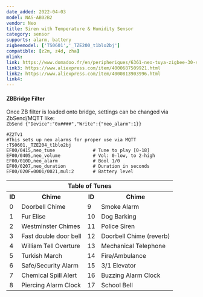 ```yaml
---
date_added: 2022-04-03
model: NAS-AB02B2
vendor: Neo 
title: Siren with Temperature & Humidity Sensor
category: sensor
supports: alarm, battery
zigbeemodel: ['TS0601','_TZE200_t1blo2bj']
compatible: [z2m, z4d, zha]
mlink: 
link: https://www.domadoo.fr/en/peripheriques/6361-neo-tuya-zigbee-30-siren-5v1a-power-supply-or-2x-cr123a.html
link3: https://www.aliexpress.com/item/4000687509921.html
link2: https://www.aliexpress.com/item/4000813903996.html
link4: 
---
```


#### ZBBridge Filter ####
Once ZB filter is loaded onto bridge, settings can be changed via ZbSend/MQTT like:<br>
`ZbSend {"Device":"0x####","Write":{"neo_alarm":1}}`<br>
```console
#Z2Tv1
#This sets up neo alarms for proper use via MQTT
:TS0601,_TZE204_t1blo2bj
EF00/0415,neo_tune              # Tune to play [0-18]
EF00/0405,neo_volume            # Vol: 0-low, to 2-high
EF00/010D,neo_alarm             # Bool 1/0
EF00/0207,neo_duration          # Duration in seconds
EF00/020F=0001/0021,mul:2       # Battery level
```
<table><tr><th colspan=4>Table of Tunes</th></tr>
<tr><th>ID</th><th>Chime</th><th>ID</th><th>Chime</th></tr>
<tr><td>0</td><td>Doorbell Chime</td><td>9</td><td>Smoke Alarm</td></tr>
<tr><td>1</td><td>Fur Elise</td><td>10</td><td>Dog Barking</td></tr>
<tr><td>2</td><td>Westminster Chimes</td><td>11</td><td>Police Siren</td></tr>
<tr><td>3</td><td>Fast double door bell</td><td>12</td><td>Doorbell Chime (reverb)</td></tr>
<tr><td>4</td><td>William Tell Overture</td><td>13</td><td>Mechanical Telephone</td></tr>
<tr><td>5</td><td>Turkish March</td><td>14</td><td>Fire/Ambulance</td></tr>
<tr><td>6</td><td>Safe/Security Alarm</td><td>15</td><td>3/1 Elevator</td></tr>
<tr><td>7</td><td>Chemical Spill Alert</td><td>16</td><td>Buzzing Alarm Clock</td></tr>
<tr><td>8</td><td>Piercing Alarm Clock</td><td>17</td><td>School Bell</td></tr>
</table>
